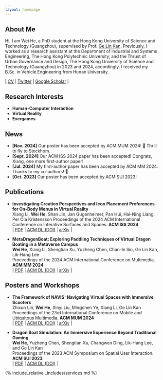 ```yaml
---
layout: homepage
---
```


## About Me

Hi, I am Wei He, a PhD student at the Hong Kong University of Science and Technology (Guangzhou), supervised by Prof. [Ge Lin Kan](https://facultyprofiles.hkust-gz.edu.cn/faculty-personal-page/KAN-GeLin/gelin). Previously, I worked as a research assistant at the Department of Industrial and Systems Engineering, The Hong Kong Polytechnic University, and the Thrust of Urban Governance and Design, The Hong Kong University of Science and Technology (Guangzhou) in 2023 and 2024, accordingly. I received my B.Sc. in Vehicle Engineering from Hunan University. 


\| <a href="./assets/files/Wei_He_CV.pdf">CV</a> \| [Twitter](https://twitter.com/will_weihe) \| [Google Scholar](https://scholar.google.com/citations?user=V2x6UVQAAAAJ&hl) \|

## Research Interests

- **Human-Computer Interaction** 
- **Virtual Reality**
- **Exergames**

## News

- **[Nov. 2024]** Our poster has been accepted by ACM MUM 2024! 🎉 Thrill to fly to Stockhom.
- **[Sept. 2024]** Our ACM ISS 2024 paper has been accepted! Congrats, Xiang, one more first-author paper!
- **[Jul. 2024]** My first-author paper has been accepted by ACM MM 2024. Thanks to my co-authors! 🎉
- **[Oct. 2023]** Our poster has been accepted by ACM SUI 2023!

## Publications

- **Investigating Creation Perspectives and Icon Placement Preferences for On-Body Menus in Virtual Reality**
  <br>
 Xiang Li, **Wei He**, Shan Jin, Jan Gugenheimer, Pan Hui, Hai-Ning Liang, Per Ola Kristensson
  Proceedings of the 2024 ACM International Conference on Interative Surfaces and Spaces. **ACM ISS 2024**
  <br>
 \| <a href="./assets/files/ISS24_OnBodyMenu.pdf">PDF</a> \| [ACM DL (DOI)](https://dl.acm.org/doi/10.1145/3698136) \| [arXiv](https://arxiv.org/abs/2409.20238) \|

- **MetaDragonBoat: Exploring Paddling Techniques of Virtual Dragon Boating in a Metaverse Campus**
  <br>
  **Wei He**, Xiang Li, Shengtian Xu, Yuzheng Chen, Chan-In Sio, Ge Lin Kan, Lik-Hang Lee
  <br>
  Proceedings of the 2024 ACM International Conference on Multimedia. **ACM MM 2024**
  <br>
 \| <a href="./assets/files/MM24_MetaDragonBoat.pdf">PDF</a> \| [ACM DL (DOI)](https://doi.org/10.1145/3664647.3681078) \| [arXiv](https://arxiv.org/abs/2408.04013) \|

## Posters and Workshops

- **The Framework of NAVIS: Navigating Virtual Spaces with Immersive Scooters**
  <br>
  Zhixun Lin, **Wei He**, Xinyi Liu, Mingchen Ye, Xiang Li, Ge Lin Kan
  <br>
  Proceedings of the 23rd International Conference on Mobile and Ubiquitous Multimedia. **ACM MUM 2024**
  <br>
  \| <a href="./assets/files/MUM_2024_Poster.pdf">PDF</a> \| [ACM DL (DOI)](https://doi.org/10.1145/3701571.3703381) \| [arXiv](http://arxiv.org/abs/2411.05569) \|


- **Dragon Boat Simulation: An Immersive Experience Beyond Traditional Gaming**
  <br>
  **Wei He**, Yuzheng Chen, Shengtian Xu, Changwen Ding, Lik-Hang Lee, and Ge Lin Kan
  <br>
  Proceedings of the 2023 ACM Symposium on Spatial User Interaction. **ACM SUI 2023**
  <br>
  \| <a href="./assets/files/SUI_poster.pdf">PDF</a> \| [ACM DL (DOI)](https://doi.org/10.1145/3607822.3618022) \|



<!-- {% include_relative _includes/publications.md %} -->

{% include_relative _includes/services.md %}
